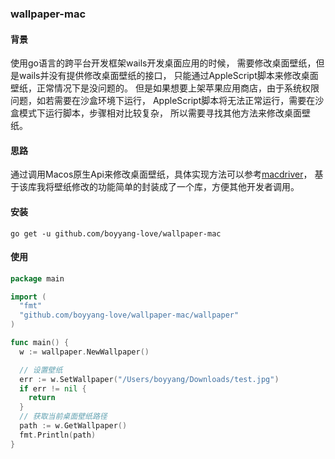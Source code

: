 ### wallpaper-mac

#### 背景

使用go语言的跨平台开发框架wails开发桌面应用的时候，
需要修改桌面壁纸，但是wails并没有提供修改桌面壁纸的接口，
只能通过AppleScript脚本来修改桌面壁纸，正常情况下是没问题的。
但是如果想要上架苹果应用商店，由于系统权限问题，如若需要在沙盒环境下运行，
AppleScript脚本将无法正常运行，需要在沙盒模式下运行脚本，步骤相对比较复杂，
所以需要寻找其他方法来修改桌面壁纸。

#### 思路

通过调用Macos原生Api来修改桌面壁纸，具体实现方法可以参考[macdriver](https://github.com/progrium/macdriver)，
基于该库我将壁纸修改的功能简单的封装成了一个库，方便其他开发者调用。

#### 安装
```yarn
go get -u github.com/boyyang-love/wallpaper-mac
```

#### 使用
```go
package main

import (
  "fmt"
  "github.com/boyyang-love/wallpaper-mac/wallpaper"
)

func main() {
  w := wallpaper.NewWallpaper()

  // 设置壁纸
  err := w.SetWallpaper("/Users/boyyang/Downloads/test.jpg")
  if err != nil {
    return
  }
  // 获取当前桌面壁纸路径
  path := w.GetWallpaper()
  fmt.Println(path)
}

```


